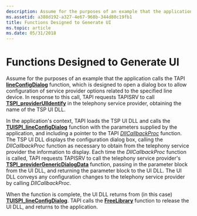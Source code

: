 ```yaml
---
description: Assume for the purposes of an example that the application calls the TAPI lineConfigDialog function, which is designed to open a dialog box to allow configuration of service provider options related to the specified line device.
ms.assetid: a388d192-a327-4e67-968b-344d80c19fb1
title: Functions Designed to Generate UI
ms.topic: article
ms.date: 05/31/2018
---
```


# Functions Designed to Generate UI

Assume for the purposes of an example that the application calls the TAPI [**lineConfigDialog**](/windows/win32/api/tapi/nf-tapi-lineconfigdialog) function, which is designed to open a dialog box to allow configuration of service provider options related to the specified line device. In response to this call, TAPI requests TAPISRV to call [**TSPI\_providerUIIdentify**](/windows/win32/api/tspi/nf-tspi-tspi_provideruiidentify) in the telephony service provider, obtaining the name of the TSP UI DLL.

In the application's context, TAPI loads the TSP UI DLL and calls the [**TUISPI\_lineConfigDialog**](/windows/win32/api/tspi/nf-tspi-tuispi_lineconfigdialog) function with the parameters supplied by the application, and including a pointer to the TAPI [*DllCallbackProc*](/windows/win32/api/tspi/nc-tspi-tuispidllcallback) function. The TSP UI DLL displays the configuration dialog box, calling the *DllCallbackProc* function as necessary to obtain from the telephony service provider the information to display. Each time the *DllCallbackProc* function is called, TAPI requests TAPISRV to call the telephony service provider's [**TSPI\_providerGenericDialogData**](/windows/win32/api/tspi/nf-tspi-tspi_providergenericdialogdata) function, passing in the parameter block from the UI DLL, and returning the parameter block to the UI DLL. The UI DLL conveys any configuration changes to the telephony service provider by calling *DllCallbackProc*.

When the function is complete, the UI DLL returns from (in this case) [**TUISPI\_lineConfigDialog**](/windows/win32/api/tspi/nf-tspi-tuispi_lineconfigdialog). TAPI calls the [**FreeLibrary**](/windows/desktop/api/libloaderapi/nf-libloaderapi-freelibrary) function to release the UI DLL, and returns to the application.

 

 
